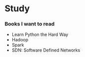 # Study



### Books I want to read
 - Learn Python the Hard Way
 - Hadoop
 - Spark
 - SDN: Software Defined Networks
